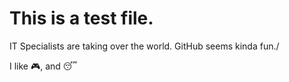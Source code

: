 # This is a test file.
IT Specialists are taking over the world. GitHub seems kinda fun./

I like 🎮, and 😴
